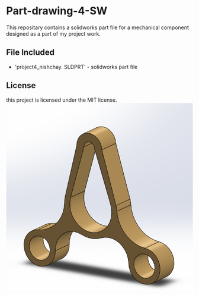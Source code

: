 # Part-drawing-4-SW
This repositary contains a solidworks part file for a mechanical component designed as a part of my project work.
## File Included
- 'project4_nishchay.  SLDPRT' -
solidworks part file
## License
this project is licensed under the MIT license.
![Part Drawing Preview](part4.png)
